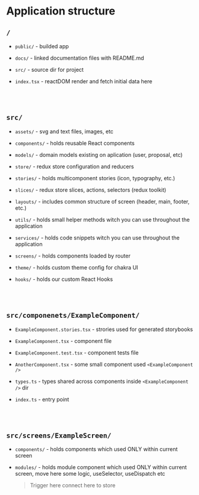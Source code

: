 # Application structure

## `/`

-   `public/` - builded app

-   `docs/` - linked documentation files with README.md

-   `src/` - source dir for project

-   `index.tsx` - reactDOM render and fetch initial data here

<br/><br/>

## `src/`

-   `assets/` - svg and text files, images, etc

-   `components/` - holds reusable React components

-   `models/` - domain models existing on aplication (user, proposal, etc)

-   `store/` - redux store configuration and reducers

-   `stories/` - holds multicomponent stories (icon, typography, etc.)

-   `slices/` - redux store slices, actions, selectors (redux toolkit)

-   `layouts/` - includes common structure of screen (header, main, footer, etc.)

-   `utils/` - holds small helper methods witch you can use throughout the application

-   `services/` - holds code snippets witch you can use throughout the application

-   `screens/` - holds components loaded by router

-   `theme/` - holds custom theme config for chakra UI

-   `hooks/` - holds our custom React Hooks

<br/><br/>

## `src/componenets/ExampleComponent/`

-   `ExampleComponent.stories.tsx` - strories used for generated storybooks

-   `ExampleComponent.tsx` - component file

-   `ExampleComponent.test.tsx` - component tests file

-   `AnotherComponent.tsx` - some small component used `<ExampleComponent />`

-   `types.ts` - types shared across components inside `<ExampleComponent />` dir

-   `index.ts` - entry point

<br/><br/>

## `src/screens/ExampleScreen/`

-   `components/` - holds components which used ONLY within current screen

-   `modules/` - holds module component which used ONLY within current screen, move here some logic, useSelector, useDispatch etc

    > Trigger here connect here to store
